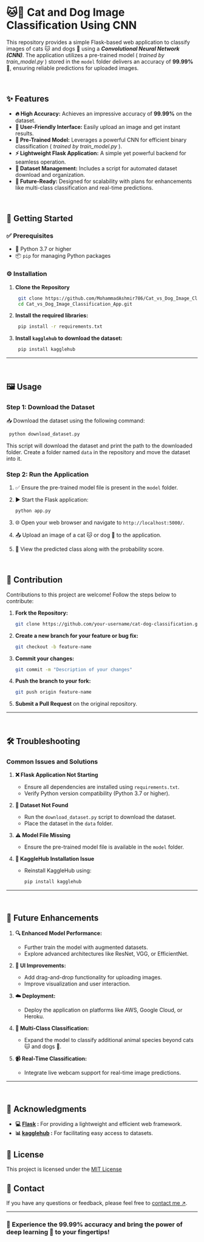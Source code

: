 # 🐱🐶 Cat and Dog Image Classification Using CNN

This repository provides a simple Flask-based web application to classify images of cats 🐱 and dogs 🐶 using a ***Convolutional Neural Network (CNN)***. The application utilizes a pre-trained model ( *trained by train_model.py* ) stored in the `model` folder delivers an accuracy of **99.99%** 🎯, ensuring reliable predictions for uploaded images.

<br>

✨ Features
----------

-   **🔥 High Accuracy:** Achieves an impressive accuracy of **99.99%** on the dataset.
-   **🌟 User-Friendly Interface:** Easily upload an image and get instant results.
-   **🧠 Pre-Trained Model:** Leverages a powerful CNN for efficient binary classification ( *trained by train_model.py* ).
-   **⚡ Lightweight Flask Application:** A simple yet powerful backend for seamless operation.
-   **📂 Dataset Management:** Includes a script for automated dataset download and organization.
-   **🚀 Future-Ready:** Designed for scalability with plans for enhancements like multi-class classification and real-time predictions.

<br>

🚀 Getting Started
---------------

### ✅ Prerequisites

-   🐍 Python 3.7 or higher
-   📦 `pip` for managing Python packages

### ⚙️ Installation

1. **Clone the Repository**
   ```bash
    git clone https://github.com/MohammadAshmir786/Cat_vs_Dog_Image_Classification_App.git
    cd Cat_vs_Dog_Image_Classification_App.git
   ```

2. **Install the required libraries:**
   ```bash
    pip install -r requirements.txt

3. **Install `kagglehub` to download the dataset:**
   ```bash
    pip install kagglehub
   ```
---
<br>


🖼️ Usage
---------

### Step 1: Download the Dataset

📥 Download the dataset using the following command:
   ```bash
    python download_dataset.py
   ```

This script will download the dataset and print the path to the downloaded folder. Create a folder named `data` in the repository and move the dataset into it.

### Step 2: Run the Application

1.  ✅ Ensure the pre-trained model file is present in the `model` folder.
2.  ▶️ Start the Flask application:
    ```bash
    python app.py
    ```

3.  🌐 Open your web browser and navigate to `http://localhost:5000/`.

4.  📤 Upload an image of a cat 🐱 or dog 🐶 to the application.

5.  🎉 View the predicted class along with the probability score.

<br>

🤝 Contribution
---------

Contributions to this project are welcome! Follow the steps below to contribute:

1.  **Fork the Repository:**
    ```bash
    git clone https://github.com/your-username/cat-dog-classification.git
    ```
3.  **Create a new branch for your feature or bug fix:**
    ```bash
    git checkout -b feature-name
    ```
4.  **Commit your changes:**
    ```bash
    git commit -m "Description of your changes"
    ```
5.  **Push the branch to your fork:**
    ```bash
    git push origin feature-name
    ```

6.  **Submit a Pull Request** on the original repository.

---
<br>

🛠️ Troubleshooting
----------------

### Common Issues and Solutions

1.  **❌ Flask Application Not Starting**

    -   Ensure all dependencies are installed using `requirements.txt`.
    -   Verify Python version compatibility (Python 3.7 or higher).
2.  **📂 Dataset Not Found**

    -   Run the `download_dataset.py` script to download the dataset.
    -   Place the dataset in the `data` folder.
3.  **⚠️ Model File Missing**

    -   Ensure the pre-trained model file is available in the `model` folder.
4.  **🔧 KaggleHub Installation Issue**

    -   Reinstall KaggleHub using:
        ```bash
        pip install kagglehub
        ```
---
<br>

🚀 Future Enhancements
----------------------

1.  **🔍 Enhanced Model Performance:**

    -   Further train the model with augmented datasets.
    -   Explore advanced architectures like ResNet, VGG, or EfficientNet.
2.  **🎨 UI Improvements:**

    -   Add drag-and-drop functionality for uploading images.
    -   Improve visualization and user interaction.
3.  **☁️ Deployment:**

    -   Deploy the application on platforms like AWS, Google Cloud, or Heroku.
4.  **🐾 Multi-Class Classification:**

    -   Expand the model to classify additional animal species beyond cats 🐱 and dogs 🐶.
5.  **📹 Real-Time Classification:**

    -   Integrate live webcam support for real-time image predictions.

---
<br>

🙌 Acknowledgments
------------------

-   **💻 [Flask](https://flask.palletsprojects.com/en/2.2.x/) :** For providing a lightweight and efficient web framework.
-   **📊 [kagglehub](https://kaggle.com/datasets) :** For facilitating easy access to datasets.


📜 License
----------

This project is licensed under the [MIT License](https://github.com/MohammadAshmir786/Cat_vs_Dog_Image_Classification_App/blob/main/LICENSE)

📒 Contact
----------

If you have any questions or feedback, please feel free to [contact me ↗️](mailto:moashmir7003@gmail.com).

---


### 🎉 Experience the **99.99%** accuracy and bring the power of deep learning 🧠 to your fingertips!


